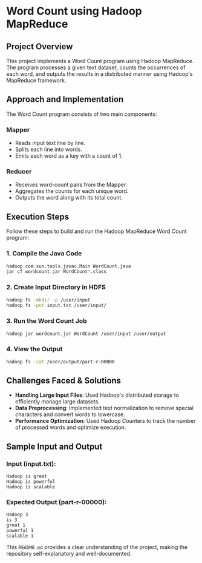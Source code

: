 # Word Count using Hadoop MapReduce

## Project Overview
This project implements a Word Count program using Hadoop MapReduce. The program processes a given text dataset, counts the occurrences of each word, and outputs the results in a distributed manner using Hadoop's MapReduce framework.

## Approach and Implementation
The Word Count program consists of two main components:

### Mapper
- Reads input text line by line.
- Splits each line into words.
- Emits each word as a key with a count of 1.

### Reducer
- Receives word-count pairs from the Mapper.
- Aggregates the counts for each unique word.
- Outputs the word along with its total count.

## Execution Steps
Follow these steps to build and run the Hadoop MapReduce Word Count program:

### 1. Compile the Java Code
```sh
hadoop com.sun.tools.javac.Main WordCount.java
jar cf wordcount.jar WordCount*.class
```

### 2. Create Input Directory in HDFS
```sh
hadoop fs -mkdir -p /user/input
hadoop fs -put input.txt /user/input/
```

### 3. Run the Word Count Job
```sh
hadoop jar wordcount.jar WordCount /user/input /user/output
```

### 4. View the Output
```sh
hadoop fs -cat /user/output/part-r-00000
```

## Challenges Faced & Solutions
- **Handling Large Input Files**: Used Hadoop's distributed storage to efficiently manage large datasets.
- **Data Preprocessing**: Implemented text normalization to remove special characters and convert words to lowercase.
- **Performance Optimization**: Used Hadoop Counters to track the number of processed words and optimize execution.

## Sample Input and Output
### Input (input.txt):
```
Hadoop is great
Hadoop is powerful
Hadoop is scalable
```

### Expected Output (part-r-00000):
```
Hadoop 3
is 3
great 1
powerful 1
scalable 1
```

This `README.md` provides a clear understanding of the project, making the repository self-explanatory and well-documented.

